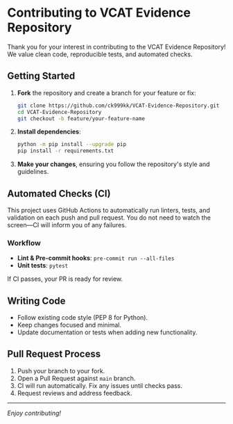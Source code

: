 # Contributing to VCAT Evidence Repository

Thank you for your interest in contributing to the VCAT Evidence Repository! We value clean code, reproducible tests, and automated checks.

## Getting Started

1. **Fork** the repository and create a branch for your feature or fix:
   ```bash
   git clone https://github.com/ck999kk/VCAT-Evidence-Repository.git
   cd VCAT-Evidence-Repository
   git checkout -b feature/your-feature-name
   ```
2. **Install dependencies**:
   ```bash
   python -m pip install --upgrade pip
   pip install -r requirements.txt
   ```
3. **Make your changes**, ensuring you follow the repository's style and guidelines.

## Automated Checks (CI)

This project uses GitHub Actions to automatically run linters, tests, and validation on each push and pull request. You do not need to watch the screen—CI will inform you of any failures.

### Workflow
- **Lint & Pre-commit hooks**: `pre-commit run --all-files`
- **Unit tests**: `pytest`

If CI passes, your PR is ready for review.

## Writing Code

- Follow existing code style (PEP 8 for Python).
- Keep changes focused and minimal.
- Update documentation or tests when adding new functionality.

## Pull Request Process

1. Push your branch to your fork.
2. Open a Pull Request against `main` branch.
3. CI will run automatically. Fix any issues until checks pass.
4. Request reviews and address feedback.

---
*Enjoy contributing!*
